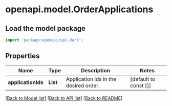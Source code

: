# openapi.model.OrderApplications

## Load the model package
```dart
import 'package:openapi/api.dart';
```

## Properties
Name | Type | Description | Notes
------------ | ------------- | ------------- | -------------
**applicationIds** | **List<int>** | Application ids in the desired order. | [default to const []]

[[Back to Model list]](../README.md#documentation-for-models) [[Back to API list]](../README.md#documentation-for-api-endpoints) [[Back to README]](../README.md)


